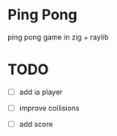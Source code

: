 # Ping Pong 

ping pong game in zig + raylib

# TODO

- [ ] add ia player
- [ ] improve collisions
- [ ] add score

